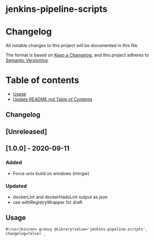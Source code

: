 jenkins-pipeline-scripts
========================

# Changelog

All notable changes to this project will be documented in this file.

The format is based on [Keep a Changelog](https://keepachangelog.com/en/1.0.0/),
and this project adheres to [Semantic Versioning](https://semver.org/spec/v2.0.0.html).

# Table of contents

<!-- toc -->

- [Usage](#usage)
- [Update README.md Table of Contents](#update-readmemd-table-of-contents)

<!-- tocstop -->

Changelog
---------

## [Unreleased]

## [1.0.0] - 2020-09-11

### Added
- Force unix build on windows (mingw)

### Updated
- dockerLint and dockerHadoLint output as json
- use withRegistryWrapper for draft

Usage
-----

`
#!/usr/bin/env groovy
@Library(value='jenkins-pipeline-scripts', changelog=false) _
`
